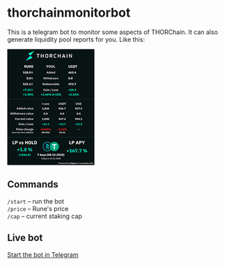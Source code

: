 # thorchainmonitorbot

This is a telegram bot to monitor some aspects of THORChain.
It can also generate liquidity pool reports for you. Like this:

[![Report](misc/example_report_thumbnail.png)](https://raw.githubusercontent.com/tirinox/thorchainmonitorbot/master/misc/example_report.jpeg)

## Commands

```/start``` – run the bot  
```/price``` – Rune's price  
```/cap``` – current staking cap

## Live bot

[Start the bot in Telegram](https://telegram.me/thorchain_monitoring_bot?start=1)